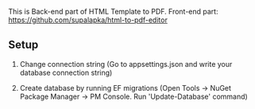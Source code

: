 This is Back-end part of  HTML Template to PDF. Front-end part: https://github.com/supalapka/html-to-pdf-editor

## Setup

1. Change connection string
(Go to appsettings.json and write your database connection string)

2. Create database by running EF migrations
(Open Tools -> NuGet Package Manager -> PM Console. Run 'Update-Database' command)
